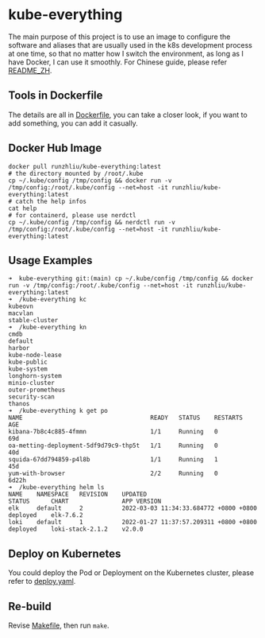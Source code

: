 # kube-everything

The main purpose of this project is to use an image to configure the software and aliases that are usually used in the k8s development process at one time, so that no matter how I switch the environment, as long as I have Docker, I can use it smoothly. For Chinese guide, please refer [README_ZH](./README_ZH.md).

## Tools in Dockerfile

The details are all in [Dockerfile](Dockerfile), you can take a closer look, if you want to add something, you can add it casually.

## Docker Hub Image

```shell
docker pull runzhliu/kube-everything:latest
# the directory mounted by /root/.kube
cp ~/.kube/config /tmp/config && docker run -v /tmp/config:/root/.kube/config --net=host -it runzhliu/kube-everything:latest
# catch the help infos
cat help
# for containerd, please use nerdctl
cp ~/.kube/config /tmp/config && nerdctl run -v /tmp/config:/root/.kube/config --net=host -it runzhliu/kube-everything:latest
```

## Usage Examples

```shell
➜  kube-everything git:(main) cp ~/.kube/config /tmp/config && docker run -v /tmp/config:/root/.kube/config --net=host -it runzhliu/kube-everything:latest
➜  /kube-everything kc
kubeovn
macvlan
stable-cluster
➜  /kube-everything kn
cmdb
default
harbor
kube-node-lease
kube-public
kube-system
longhorn-system
minio-cluster
outer-prometheus
security-scan
thanos
➜  /kube-everything k get po
NAME                                    READY   STATUS    RESTARTS   AGE
kibana-7b8c4c885-4fmmn                  1/1     Running   0          69d
oa-metting-deployment-5df9d79c9-thp5t   1/1     Running   0          40d
squida-67dd794859-p4l8b                 1/1     Running   1          45d
yum-with-browser                        2/2     Running   0          6d22h
➜  /kube-everything helm ls
NAME	NAMESPACE	REVISION	UPDATED                               	STATUS  	CHART           	APP VERSION
elk 	default  	2       	2022-03-03 11:34:33.684772 +0800 +0800	deployed	elk-7.6.2
loki	default  	1       	2022-01-27 11:37:57.209311 +0800 +0800	deployed	loki-stack-2.1.2	v2.0.0
```

## Deploy on Kubernetes

You could deploy the Pod or Deployment on the Kubernetes cluster, please refer to [deploy.yaml](./k8s/deploy.yaml).

## Re-build

Revise [Makefile](Makefile), then run `make`.
